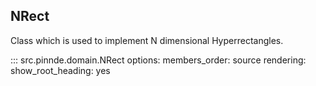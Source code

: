 NRect
----------------

Class which is used to implement N dimensional Hyperrectangles.

::: src.pinnde.domain.NRect
    options:
        members_order: source
    rendering:
      show_root_heading: yes